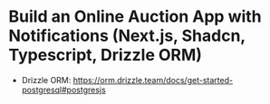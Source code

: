 # Build an Online Auction App with Notifications (Next.js, Shadcn, Typescript, Drizzle ORM)

- Drizzle ORM: https://orm.drizzle.team/docs/get-started-postgresql#postgresjs
